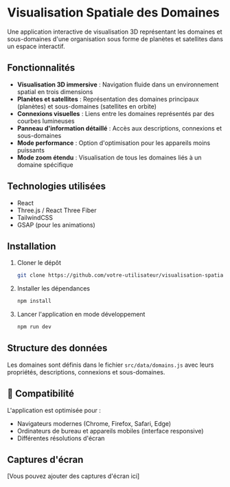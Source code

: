 # Visualisation Spatiale des Domaines

Une application interactive de visualisation 3D représentant les domaines et sous-domaines d'une organisation sous forme de planètes et satellites dans un espace interactif.

## Fonctionnalités

- **Visualisation 3D immersive** : Navigation fluide dans un environnement spatial en trois dimensions
- **Planètes et satellites** : Représentation des domaines principaux (planètes) et sous-domaines (satellites en orbite)
- **Connexions visuelles** : Liens entre les domaines représentés par des courbes lumineuses
- **Panneau d'information détaillé** : Accès aux descriptions, connexions et sous-domaines
- **Mode performance** : Option d'optimisation pour les appareils moins puissants
- **Mode zoom étendu** : Visualisation de tous les domaines liés à un domaine spécifique

## Technologies utilisées

- React
- Three.js / React Three Fiber
- TailwindCSS
- GSAP (pour les animations)

## Installation

1. Cloner le dépôt
   ```bash
   git clone https://github.com/votre-utilisateur/visualisation-spatiale-domaines.git
   ```

2. Installer les dépendances
   ```bash
   npm install
   ```

3. Lancer l'application en mode développement
   ```bash
   npm run dev
   ```

## Structure des données

Les domaines sont définis dans le fichier `src/data/domains.js` avec leurs propriétés, descriptions, connexions et sous-domaines.

## 📱 Compatibilité

L'application est optimisée pour :
- Navigateurs modernes (Chrome, Firefox, Safari, Edge)
- Ordinateurs de bureau et appareils mobiles (interface responsive)
- Différentes résolutions d'écran 

## Captures d'écran

[Vous pouvez ajouter des captures d'écran ici] 